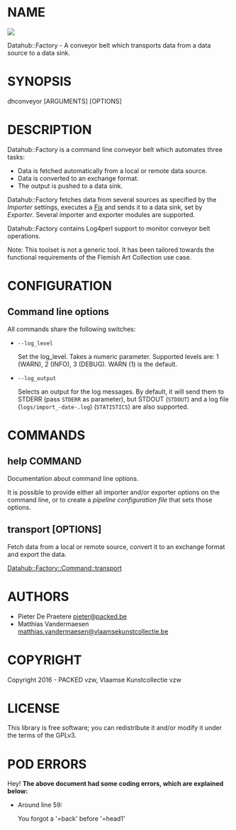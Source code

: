 # NAME

<div>
    <a href="https://travis-ci.org/thedatahub/Datahub-Factory"><img src="https://travis-ci.org/thedatahub/Datahub-Factory.svg?branch=master"></a>
</div>

Datahub::Factory - A conveyor belt which transports data from a data source to
a data sink.

# SYNOPSIS

dhconveyor \[ARGUMENTS\] \[OPTIONS\]

# DESCRIPTION

Datahub::Factory is a command line conveyor belt which automates three tasks:

- Data is fetched automatically from a local or remote data source.
- Data is converted to an exchange format.
- The output is pushed to a data sink.

Datahub::Factory fetches data from several sources as specified by the
_Importer_ settings, executes a [Fix](https://metacpan.org/pod/Catmandu::Fix) and sends it to
a data sink, set by _Exporter_. Several importer and exporter modules
are supported.

Datahub::Factory contains Log4perl support to monitor conveyor belt operations.

Note: This toolset is not a generic tool. It has been tailored towards the
functional requirements of the Flemish Art Collection use case.

# CONFIGURATION

## Command line options

All commands share the following switches:

- `--log_level`

    Set the log\_level. Takes a numeric parameter. Supported levels are:
    1 (WARN), 2 (INFO), 3 (DEBUG). WARN (1) is the default.

- `--log_output`

    Selects an output for the log messages. By default, it will send them to STDERR (pass `STDERR` as parameter), but STDOUT (`STDOUT`) and a log file (`logs/import_-date-.log`) (`STATISTICS`) are also supported.

# COMMANDS

## help COMMAND

Documentation about command line options.

It is possible to provide either all importer and/or exporter options on the
command line, or to create a _pipeline configuration file_ that sets those
options.

## transport \[OPTIONS\]

Fetch data from a local or remote source, convert it to an exchange format and
export the data.

[Datahub::Factory::Command::transport](https://metacpan.org/pod/Datahub::Factory::Command::transport)

# AUTHORS

- Pieter De Praetere <pieter@packed.be>
- Matthias Vandermaesen <matthias.vandermaesen@vlaamsekunstcollectie.be>

# COPYRIGHT

Copyright 2016 - PACKED vzw, Vlaamse Kunstcollectie vzw

# LICENSE

This library is free software; you can redistribute it and/or modify
it under the terms of the GPLv3.

# POD ERRORS

Hey! **The above document had some coding errors, which are explained below:**

- Around line 59:

    You forgot a '=back' before '=head1'
